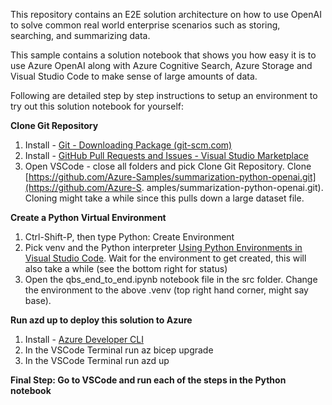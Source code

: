 This repository contains an E2E solution architecture on how to use OpenAI to solve common real world enterprise scenarios such as storing,  searching, and summarizing data. 

This sample contains a solution notebook that shows you how easy it is to use Azure OpenAI along with Azure Cognitive Search, Azure Storage and Visual Studio Code to make sense of large amounts of data.

Following are detailed step by step instructions to setup an environment to try out this solution notebook for yourself: 

**Clone Git Repository**

  1. Install - [Git - Downloading Package (git-scm.com)](https://git-scm.com/download/win)
  2. Install - [GitHub Pull Requests and Issues - Visual Studio Marketplace](https://marketplace.visualstudio.com/items?itemName=GitHub.vscode-pull-request-github)
  3. Open VSCode - close all folders and pick Clone Git Repository. Clone [https://github.com/Azure-Samples/summarization-python-openai.git](https://github.com/Azure-S. amples/summarization-python-openai.git). Cloning might take a while since this pulls down a large dataset file.

**Create a Python Virtual Environment**

  1. Ctrl-Shift-P, then type Python: Create Environment
  2. Pick venv and the Python interpreter [Using Python Environments in Visual Studio Code](https://code.visualstudio.com/docs/python/environments#_using-the-create-environment-command). Wait for the environment to get created, this will also take a while (see the bottom right for status)
  3. Open the qbs\_end\_to\_end.ipynb notebook file in the src folder. Change the environment to the above .venv (top right hand corner, might say base). 

**Run azd up to deploy this solution to Azure**
   1. Install - [Azure Developer CLI](]https://learn.microsoft.com/en-us/azure/developer/azure-developer-cli/install-azd?tabs=baremetal%2Cwindows)
   2. In the VSCode Terminal run az bicep upgrade
   3. In the VSCode Terminal run azd up

**Final Step: Go to VSCode and run each of the steps in the Python notebook**
